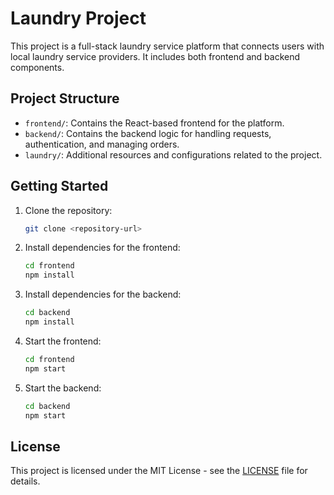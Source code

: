 # Laundry Project

This project is a full-stack laundry service platform that connects users with local laundry service providers. It includes both frontend and backend components.

## Project Structure

- `frontend/`: Contains the React-based frontend for the platform.
- `backend/`: Contains the backend logic for handling requests, authentication, and managing orders.
- `laundry/`: Additional resources and configurations related to the project.

## Getting Started

1. Clone the repository:
   ```bash
   git clone <repository-url>
   ```

2. Install dependencies for the frontend:
   ```bash
   cd frontend
   npm install
   ```

3. Install dependencies for the backend:
   ```bash
   cd backend
   npm install
   ```

4. Start the frontend:
   ```bash
   cd frontend
   npm start
   ```

5. Start the backend:
   ```bash
   cd backend
   npm start
   ```

## License

This project is licensed under the MIT License - see the [LICENSE](LICENSE) file for details.
